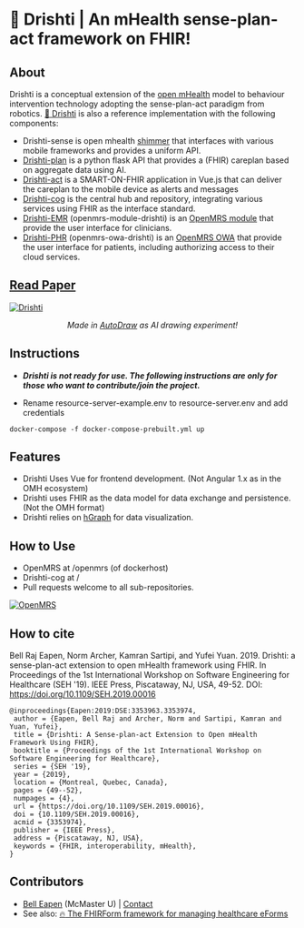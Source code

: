 # :eyes: Drishti | An mHealth sense-plan-act framework on FHIR!

## About 
Drishti is a conceptual extension of the [open mHealth](http://www.openmhealth.org/) model to behaviour intervention technology adopting the sense-plan-act paradigm from robotics. [:eyes: Drishti](https://github.com/E-Health/drishti) is also a reference implementation with the following components: 

* Drishti-sense  is open mhealth [shimmer](https://github.com/openmhealth/shimmer) that interfaces with various mobile frameworks and provides a uniform API.
* [Drishti-plan](https://github.com/dermatologist/drishti-plan) is a python flask API that provides a (FHIR) careplan based on aggregate data using AI.
* [Drishti-act](https://github.com/dermatologist/drishti-act) is a SMART-ON-FHIR application in Vue.js that can deliver the careplan to the mobile device as alerts and messages
* [Drishti-cog](https://github.com/dermatologist/drishti-cog) is the central hub and repository, integrating various services using FHIR as the interface standard.
* [Drishti-EMR](https://github.com/dermatologist/openmrs-module-drishti)  (openmrs-module-drishti) is an [OpenMRS module](https://wiki.openmrs.org/display/docs/Creating+Modules) that provide the user interface for clinicians.
* [Drishti-PHR](https://github.com/dermatologist/openmrs-module-drishti)  (openmrs-owa-drishti) is an [OpenMRS OWA](https://wiki.openmrs.org/display/docs/Open+Web+Apps+Module) that provide the user interface for patients, including authorizing access to their cloud services.

## [Read Paper](https://ieeexplore.ieee.org/document/8823907)

[![Drishti](https://raw.github.com/E-Health/drishti/develop/notes/drishti.png)](http://canehealth.com)


<p align="center">
  <i>Made in <a href="https://www.autodraw.com/share/3WCPLBQM5HMX">AutoDraw</a> as AI drawing experiment!</i>
</p>

## Instructions

* ***Drishti is not ready for use. The following instructions are only for those who want to contribute/join the project.***

* Rename resource-server-example.env to resource-server.env and add credentials

```
docker-compose -f docker-compose-prebuilt.yml up
```

## Features

* Drishti Uses Vue for frontend development. (Not Angular 1.x as in the OMH ecosystem)
* Drishti uses FHIR as the data model for data exchange and persistence. (Not the OMH format) 
* Drishti relies on [hGraph](http://hgraph.org/) for data visualization. 

## How to Use
* OpenMRS at /openmrs (of dockerhost)
* Drishti-cog at /
* Pull requests welcome to all sub-repositories.

[![OpenMRS](https://raw.github.com/E-Health/drishti/develop/notes/openmrs.png)](http://nuchange.ca)

## How to cite
Bell Raj Eapen, Norm Archer, Kamran Sartipi, and Yufei Yuan. 2019. Drishti: a sense-plan-act extension to open mHealth framework using FHIR. In Proceedings of the 1st International Workshop on Software Engineering for Healthcare (SEH '19). IEEE Press, Piscataway, NJ, USA, 49-52. DOI: https://doi.org/10.1109/SEH.2019.00016

```
@inproceedings{Eapen:2019:DSE:3353963.3353974,
 author = {Eapen, Bell Raj and Archer, Norm and Sartipi, Kamran and Yuan, Yufei},
 title = {Drishti: A Sense-plan-act Extension to Open mHealth Framework Using FHIR},
 booktitle = {Proceedings of the 1st International Workshop on Software Engineering for Healthcare},
 series = {SEH '19},
 year = {2019},
 location = {Montreal, Quebec, Canada},
 pages = {49--52},
 numpages = {4},
 url = {https://doi.org/10.1109/SEH.2019.00016},
 doi = {10.1109/SEH.2019.00016},
 acmid = {3353974},
 publisher = {IEEE Press},
 address = {Piscataway, NJ, USA},
 keywords = {FHIR, interoperability, mHealth},
} 

```
## Contributors
* [Bell Eapen](https://nuchange.ca) (McMaster U) |  [Contact](https://nuchange.ca/contact)
* See also:  [:fire: The FHIRForm framework for managing healthcare eForms](https://github.com/E-Health/fhirform)
